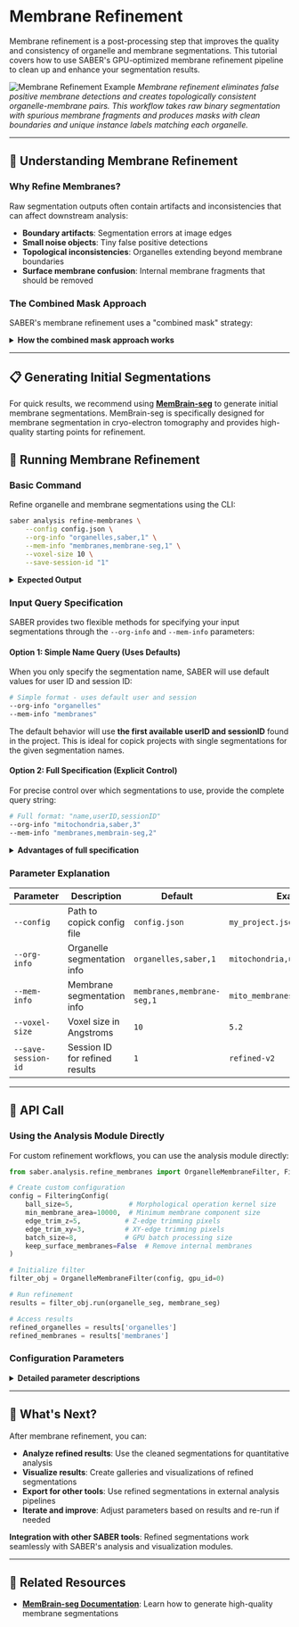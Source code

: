 # Membrane Refinement

Membrane refinement is a post-processing step that improves the quality and consistency of organelle and membrane segmentations. This tutorial covers how to use SABER's GPU-optimized membrane refinement pipeline to clean up and enhance your segmentation results.

![Membrane Refinement Example](../assets/memrefine_demo.png)
*Membrane refinement eliminates false positive membrane detections and creates topologically consistent organelle-membrane pairs. This workflow takes raw binary segmentation with spurious membrane fragments and produces masks with clean boundaries and unique instance labels matching each organelle.*


---

## 🔬 Understanding Membrane Refinement

### Why Refine Membranes?

Raw segmentation outputs often contain artifacts and inconsistencies that can affect downstream analysis:

- **Boundary artifacts**: Segmentation errors at image edges
- **Small noise objects**: Tiny false positive detections
- **Topological inconsistencies**: Organelles extending beyond membrane boundaries
- **Surface membrane confusion**: Internal membrane fragments that should be removed

### The Combined Mask Approach

SABER's membrane refinement uses a "combined mask" strategy:

<details markdown="1">
<summary><strong>How the combined mask approach works</strong></summary>

1. **Membrane subtraction**: Membrane pixels are subtracted from organelle pixels
2. **Interior creation**: This creates a clean interior mask for each organelle
3. **Morphological cleaning**: Opening operations remove small artifacts
4. **Constraint application**: The cleaned interior constrains both organelle and membrane
5. **Topological consistency**: Ensures organelles stay within membrane boundaries

This approach ensures that:
- Organelles are properly contained within their membranes
- Membranes are refined to match their corresponding organelles
- Both segmentations maintain topological consistency
- Small artifacts and noise are effectively removed

</details>

---

## 📋 Generating Initial Segmentations

For quick results, we recommend using **[MemBrain-seg](https://github.com/teamtomo/membrain-seg)** to generate initial membrane segmentations. MemBrain-seg is specifically designed for membrane segmentation in cryo-electron tomography and provides high-quality starting points for refinement.

## 🚀 Running Membrane Refinement

### Basic Command

Refine organelle and membrane segmentations using the CLI:

```bash
saber analysis refine-membranes \
    --config config.json \
    --org-info "organelles,saber,1" \
    --mem-info "membranes,membrane-seg,1" \
    --voxel-size 10 \
    --save-session-id "1"
```

<details markdown="1">
<summary><strong>Expected Output</strong></summary>

The refinement process will create new segmentations in your copick project with the same object names but under the specified session ID. 

For example, if you run the command above:

- **Input**: `organelles` segmentation in session `1` with user `saber`
- **Input**: `membranes` segmentation in session `1` with user `membrane-seg`
- **Output**: `organelles` segmentation in session `1` with user `saber-refined`
- **Output**: `membranes` segmentation in session `1` with user `membrane-seg-refined`

The refined segmentations will have the same voxel size and coordinate system as your input data, but with improved quality through morphological filtering and topological consistency.

</details>

### Input Query Specification

SABER provides two flexible methods for specifying your input segmentations through the `--org-info` and `--mem-info` parameters:

#### Option 1: Simple Name Query (Uses Defaults)

When you only specify the segmentation name, SABER will use default values for user ID and session ID:

```bash
# Simple format - uses default user and session
--org-info "organelles"
--mem-info "membranes"
```

The default behavior will use **the first available userID and sessionID** found in the project. This is ideal for copick projects with single segmentations for the given segmentation names.

#### Option 2: Full Specification (Explicit Control)

For precise control over which segmentations to use, provide the complete query string:

```bash
# Full format: "name,userID,sessionID"
--org-info "mitochondria,saber,3"
--mem-info "membranes,membrain-seg,2"
```

<details markdown="1">
<summary><strong>Advantages of full specification</strong></summary>

- **Reproducibility**: Ensures you always use the same segmentations
- **Multi-user projects**: Specify exactly which user's segmentations to use
- **Version control**: Target specific session versions of your segmentations
- **Mixed sources**: Use organelle and membrane segmentations from different users/sessions

</details>

### Parameter Explanation

| Parameter | Description | Default | Example |
|-----------|-------------|---------|---------|
| `--config` | Path to copick config file | `config.json` | `my_project.json` |
| `--org-info` | Organelle segmentation info | `organelles,saber,1` | `mitochondria,user1,session2` |
| `--mem-info` | Membrane segmentation info | `membranes,membrane-seg,1` | `mito_membranes,user1,session2` |
| `--voxel-size` | Voxel size in Angstroms | `10` | `5.2` |
| `--save-session-id` | Session ID for refined results | `1` | `refined-v2` |

---

## 🔧 API Call

### Using the Analysis Module Directly

For custom refinement workflows, you can use the analysis module directly:

```python
from saber.analysis.refine_membranes import OrganelleMembraneFilter, FilteringConfig

# Create custom configuration
config = FilteringConfig(
    ball_size=5,              # Morphological operation kernel size
    min_membrane_area=10000,  # Minimum membrane component size
    edge_trim_z=5,           # Z-edge trimming pixels
    edge_trim_xy=3,          # XY-edge trimming pixels
    batch_size=8,            # GPU batch processing size
    keep_surface_membranes=False  # Remove internal membranes
)

# Initialize filter
filter_obj = OrganelleMembraneFilter(config, gpu_id=0)

# Run refinement
results = filter_obj.run(organelle_seg, membrane_seg)

# Access results
refined_organelles = results['organelles']
refined_membranes = results['membranes']
```

### Configuration Parameters

<details markdown="1">
<summary><strong>Detailed parameter descriptions</strong></summary>

| Parameter | Type | Default | Description |
|-----------|------|---------|-------------|
| `ball_size` | int | 3 | Radius of morphological operation kernel |
| `min_membrane_area` | int | 10000 | Minimum area for membrane components |
| `edge_trim_z` | int | 5 | Pixels to trim from Z edges |
| `edge_trim_xy` | int | 3 | Pixels to trim from XY edges |
| `min_roi_relative_size` | float | 0.15 | Minimum ROI size relative to organelle |
| `batch_size` | int | 8 | GPU batch processing size |
| `keep_surface_membranes` | bool | False | Keep only surface membranes |

**Parameter tuning guidelines**:

- **`ball_size`**: Larger values create smoother boundaries but may remove fine details
- **`min_membrane_area`**: Adjust based on your expected membrane component sizes
- **`edge_trim_*`**: Increase if you have boundary artifacts
- **`keep_surface_membranes`**: Enable to remove internal membrane fragments

</details>

---

<!-- ## 📊 Understanding the Results

### Output Structure

The refinement process produces:

1. **Refined organelle segmentation**: Cleaned and constrained organelle labels
2. **Refined membrane segmentation**: Surface membranes only (if enabled)
3. **Topologically consistent results**: Organelles properly contained within membranes

### Quality Assessment

<details markdown="1">
<summary><strong>How to assess refinement quality</strong></summary>

**Good refinement signs**:

- Clean, well-defined organelle boundaries
- Membranes properly surrounding organelles
- Removal of small noise objects
- Consistent topology between organelles and membranes
- No boundary artifacts

**Potential issues to watch for**:

- Over-aggressive cleaning removing valid structures
- Incomplete membrane coverage around organelles
- Loss of fine structural details
- Inconsistent results across different regions

**Troubleshooting**:

- **Too much cleaning**: Reduce `ball_size` or `min_membrane_area`
- **Not enough cleaning**: Increase parameters or enable `keep_surface_membranes`
- **Boundary artifacts**: Increase `edge_trim_*` parameters
- **GPU memory issues**: Reduce `batch_size`

</details>

--- -->

<!-- ## 🎯 Best Practices

### When to Use Membrane Refinement

**Use refinement when**:
- You have both organelle and membrane segmentations
- Raw segmentations contain noise or artifacts
- You need topologically consistent results
- Downstream analysis requires clean boundaries

**Consider skipping refinement when**:
- Segmentations are already very clean
- You only have organelle OR membrane data (not both)
- You need to preserve all fine details
- Processing time is critical

### Parameter Selection Guidelines

1. **Start with defaults**: The default parameters work well for most cases
2. **Adjust based on data**: Modify parameters based on your specific data characteristics
3. **Iterate gradually**: Make small parameter changes and assess results
4. **Consider your goals**: Balance between cleaning and detail preservation

--- -->

## 🚀 What's Next?

After membrane refinement, you can:

- **Analyze refined results**: Use the cleaned segmentations for quantitative analysis
- **Visualize results**: Create galleries and visualizations of refined segmentations
- **Export for other tools**: Use refined segmentations in external analysis pipelines
- **Iterate and improve**: Adjust parameters based on results and re-run if needed

**Integration with other SABER tools**: Refined segmentations work seamlessly with SABER's analysis and visualization modules.

---

## 🔗 Related Resources

- **[MemBrain-seg Documentation](https://teamtomo.org/membrain-seg/)**: Learn how to generate high-quality membrane segmentations


